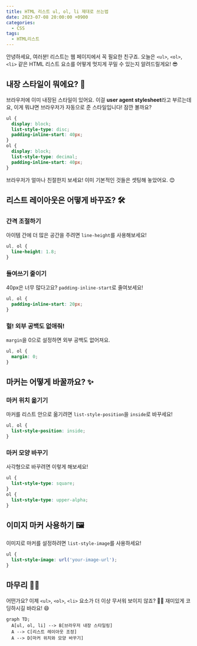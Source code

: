 ```yaml
---
title: HTML 리스트 ul, ol, li 제대로 쓰는법
date: 2023-07-08 20:00:00 +0900
categories:
  - CSS
tags:
  - HTML리스트
---
```


안녕하세요, 여러분! 리스트는 웹 페이지에서 꼭 필요한 친구죠. 오늘은 `<ul>`, `<ol>`, `<li>` 같은 HTML 리스트 요소를 어떻게 멋지게 꾸밀 수 있는지 알려드릴게요! 😎

## 내장 스타일이 뭐에요? 🤔

브라우저에 이미 내장된 스타일이 있어요. 이걸 **user agent stylesheet**라고 부르는데요, 이게 뭐냐면 브라우저가 자동으로 준 스타일입니다! 잠깐 볼까요?

```css
ul {
  display: block;
  list-style-type: disc;
  padding-inline-start: 40px;
}
ol {
  display: block;
  list-style-type: decimal;
  padding-inline-start: 40px;
}
```

브라우저가 얼마나 친절한지 보세요! 이미 기본적인 것들은 셋팅해 놓았어요. 😊

## 리스트 레이아웃은 어떻게 바꾸죠? 🛠

### 간격 조절하기

아이템 간에 더 많은 공간을 주려면 `line-height`를 사용해보세요! 

```css
ul, ol {
  line-height: 1.8;
}
```

### 들여쓰기 줄이기

40px은 너무 많다고요? `padding-inline-start`로 줄여보세요!

```css
ul, ol {
  padding-inline-start: 20px;
}
```

### 헐! 외부 공백도 없애줘!

`margin`을 0으로 설정하면 외부 공백도 없어져요.

```css
ul, ol {
  margin: 0;
}
```

## 마커는 어떻게 바꿀까요? ✨

### 마커 위치 옮기기

마커를 리스트 안으로 옮기려면 `list-style-position`을 `inside`로 바꾸세요!

```css
ul, ol {
  list-style-position: inside;
}
```

### 마커 모양 바꾸기

사각형으로 바꾸려면 이렇게 해보세요!

```css
ul {
  list-style-type: square;
}
ol {
  list-style-type: upper-alpha;
}
```

## 이미지 마커 사용하기 🖼

이미지로 마커를 설정하려면 `list-style-image`를 사용하세요!

```css
ul {
  list-style-image: url('your-image-url');
}
```

## 마무리 🧜‍♀️

어떤가요? 이제 `<ul>`, `<ol>`, `<li>` 요소가 더 이상 무서워 보이지 않죠? 🎉🎉 재미있게 코딩하시길 바라요! 😄

```mermaid
graph TD;
  A[ul, ol, li] --> B[브라우저 내장 스타일링]
  A --> C[리스트 레이아웃 조정]
  A --> D[마커 위치와 모양 바꾸기]
```
